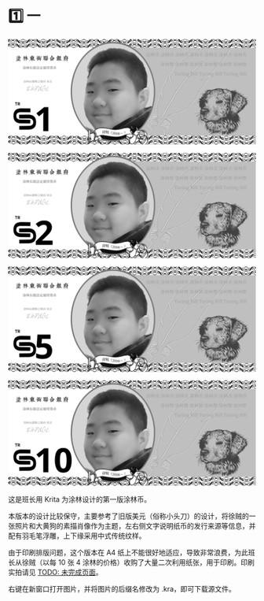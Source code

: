 # 1️⃣ 一

![](../../dataset/banzhang/turs/v1/1.png)

![](../../dataset/banzhang/turs/v1/2.png)

![](../../dataset/banzhang/turs/v1/5.png)

![](../../dataset/banzhang/turs/v1/10.png)

这是班长用 Krita 为涂林设计的第一版涂林币。

本版本的设计比较保守，主要参考了旧版美元（俗称小头刀）的设计，将徐贼的一张照片和大黄狗的素描肖像作为主题，左右侧文字说明纸币的发行来源等信息，并配有羽毛笔浮雕，上下缘采用中式传统纹样。

由于印刷排版问题，这个版本在 A4 纸上不能很好地适应，导致非常浪费，为此班长从徐贼（以每 10 张 4 涂林的价格）收购了大量二次利用纸张，用于印刷。印刷实拍请见 [TODO: 未完成页面]()。

右键在新窗口打开图片，并将图片的后缀名修改为 .kra，即可下载源文件。
